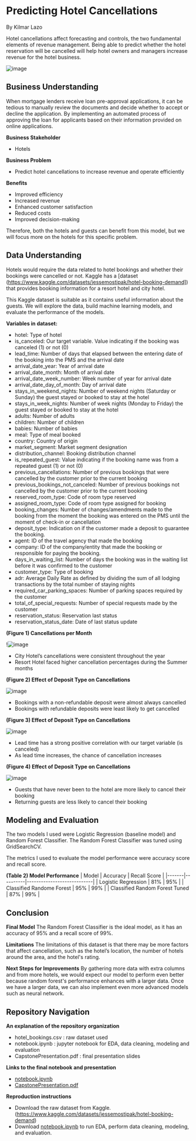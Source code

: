 # Predicting Hotel Cancellations
By Kilmar Lazo

Hotel cancellations affect forecasting and controls, the two fundamental elements of revenue management. Being able to predict whether the hotel reservation will be cancelled will help hotel owners and managers increase revenue for the hotel business.

![image](https://user-images.githubusercontent.com/110120531/216509069-2569a3df-085f-461c-92d8-052b16fbf1c0.png)

## Business Understanding

When mortgage lenders receive loan pre-approval applications, it can be tedious to manually review the documents and decide whether to accept or decline the application. By implementing an automated process of approving the loan for applicants based on their information provided on online applications.

**Business Stakeholder**
- Hotels

**Business Problem**
- Predict hotel cancellations to increase revenue and operate efficiently

**Benefits**
- Improved efficiency
- Increased revenue
- Enhanced customer satisfaction
- Reduced costs
- Improved decision-making

Therefore, both the hotels and guests can benefit from this model, but we will focus more on the hotels for this specific problem.

## Data Understanding
Hotels would require the data related to hotel bookings and whether their bookings were cancelled or not. Kaggle has a [dataset
(https://www.kaggle.com/datasets/jessemostipak/hotel-booking-demand]) that provides booking information for a resort hotel and city hotel.

This Kaggle dataset is suitable as it contains useful information about the guests. We will explore the data, build machine learning models, and evaluate the performance of the models. 

**Variables in dataset:**

- hotel: Type of hotel
- is_canceled: Our target variable. Value indicating if the booking was canceled (1) or not (0)
- lead_time: Number of days that elapsed between the entering date of the booking into the PMS and the arrival date
- arrival_date_year: Year of arrival date
- arrival_date_month: Month of arrival date
- arrival_date_week_number: Week number of year for arrival date
- arrival_date_day_of_month: Day of arrival date
- stays_in_weekend_nights: Number of weekend nights (Saturday or Sunday) the guest stayed or booked to stay at the hotel
- stays_in_week_nights: Number of week nights (Monday to Friday) the guest stayed or booked to stay at the hotel
- adults: Number of adults
- children: Number of children
- babies: Number of babies
- meal: Type of meal booked
- country: Country of origin
- market_segment: Market segment designation
- distribution_channel: Booking distribution channel
- is_repeated_guest: Value indicating if the booking name was from a repeated guest (1) or not (0)
- previous_cancellations: Number of previous bookings that were cancelled by the customer prior to the current booking
- previous_bookings_not_canceled: Number of previous bookings not cancelled by the customer prior to the current booking
- reserved_room_type: Code of room type reserved
- assigned_room_type: Code of room type assigned for booking
- booking_changes: Number of changes/amendments made to the booking from the moment the booking was entered on the PMS until the moment of check-in or cancellation
- deposit_type: Indication on if the customer made a deposit to guarantee the booking.
- agent: ID of the travel agency that made the booking
- company: ID of the company/entity that made the booking or responsible for paying the booking.
- days_in_waiting_list: Number of days the booking was in the waiting list before it was confirmed to the customer
- customer_type: Type of booking
- adr: Average Daily Rate as defined by dividing the sum of all lodging transactions by the total number of staying nights
- required_car_parking_spaces: Number of parking spaces required by the customer
- total_of_special_requests: Number of special requests made by the customer
- reservation_status: Reservation last status
- reservation_status_date: Date of last status update

**(Figure 1) Cancellations per Month**

!![image](https://user-images.githubusercontent.com/110120531/216507065-a64edf7a-e1db-41ae-8637-84c577ef9621.png)

- City Hotel’s cancellations were consistent throughout the year
- Resort Hotel faced higher cancellation percentages during the Summer months

**(Figure 2) Effect of Deposit Type on Cancellations**

![image](https://user-images.githubusercontent.com/110120531/216507550-1946545b-2628-47b2-b2e8-3278fc225af5.png)

- Bookings with a non-refundable deposit were almost always cancelled
- Bookings with refundable deposits were least likely to get cancelled

**(Figure 3) Effect of Deposit Type on Cancellations**

![image](https://user-images.githubusercontent.com/110120531/216508891-1ea306d3-7060-4157-ba00-92fcba806279.png)

- Lead time has a strong positive correlation with our target variable (is canceled)
- As lead time increases, the chance of cancellation increases

**(Figure 4) Effect of Deposit Type on Cancellations**

![image](https://user-images.githubusercontent.com/110120531/216508921-e4024fe0-5418-4b01-a0a4-660a962bb2ee.png)

- Guests that have never been to the hotel are more likely to cancel their booking
- Returning guests are less likely to cancel their booking

## Modeling and Evaluation

The two models I used were Logistic Regression (baseline model) and Random Forest Classifier. The Random Forest Classifier was tuned using GridSearchCV.

The metrics I used to evaluate the model performance were accuracy score and recall score. 

**(Table 2) Model Performance**
| Model | Accuracy | Recall Score |
|-------|----------|----------------------------|
| Logistic Regression | 81% | 95% |
| Classified Randome Forest | 95% | 99% |
| Classified Random Forest Tuned | 87% | 99% |

## Conclusion

**Final Model**
The Random Forest Classifier is the ideal model, as it has an accuracy of 95% and a recall score of 99%.

**Limitations**
The limitations of this dataset is that there may be more factors that affect cancellation, such as the hotel’s location, the number of hotels around the area, and the hotel's rating.

**Next Steps for Improvements**
By gathering more data with extra columns and from more hotels, we would expect our model to perform even better because random forest's performance enhances with a larger data.
Once we have a larger data, we can also implement even more advanced models such as neural network. 

## Repository Navigation

**An explanation of the repository organization**
- hotel_bookings.csv : raw dataset used
- notebook.ipynb : jupyter notebook for EDA, data cleaning, modeling and evaluation
- CapstonePresentation.pdf : final presentation slides

**Links to the final notebook and presentation**
- [notebook.ipynb](.//notebook.ipynb)
- [CapstonePresentation.pdf](.//CapstonePresentation.pdf)

**Reproduction instructions**
- Download the raw dataset from Kaggle. (https://www.kaggle.com/datasets/jessemostipak/hotel-booking-demand)
- Download [notebook.ipynb](.//notebook.ipynb) to run EDA, perform data cleaning, modeling, and evaluation.


